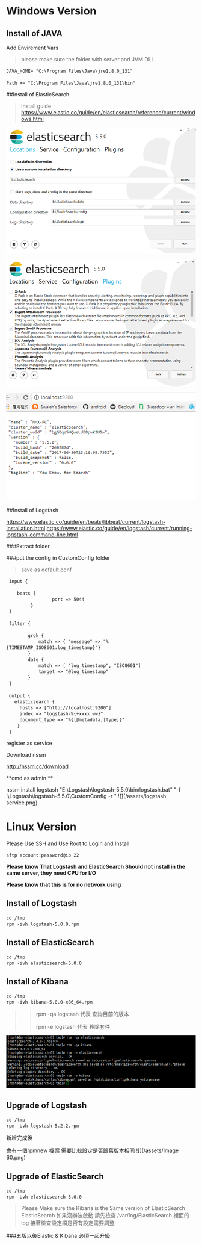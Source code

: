 # Windows Version

## Install of JAVA 
Add Envirement Vars
> please make sure the folder with server and JVM DLL
```
JAVA_HOME= "C:\Program Files\Java\jre1.8.0_131"

Path += "C:\Program Files\Java\jre1.8.0_131\bin"
```
##Install of ElasticSearch
>install guide 
https://www.elastic.co/guide/en/elasticsearch/reference/current/windows.html

![](/assets/es1.png)  

![](/assets/es2.png)

![](/assets/es3.png)

##Install of Logstash

https://www.elastic.co/guide/en/beats/libbeat/current/logstash-installation.html
https://www.elastic.co/guide/en/logstash/current/running-logstash-command-line.html

###Extract folder 

###put the config in CustomConfig folder

>save as default.conf 


```
 input {
 
    beats {
                 port => 5044
         }
 }
 
 filter {
 	
 		grok {
 			match => { "message" => "%{TIMESTAMP_ISO8601:log_timestamp}"}
 		}
 		date {
 			match => [ "log_timestamp", "ISO8601"]
 			target => "@log_timestamp"
 		}
 }
 
 output {
   elasticsearch {
     hosts => ["http://localhost:9200"]
     index => "logstash-%{+xxxx.ww}"
     document_type => "%{[@metadata][type]}"
    }
 }

```


register as service

Download nssm

http://nssm.cc/download

**cmd as admin **

nssm install logstash "E:\Logstash\logstash-5.5.0\bin\logstash.bat" "-f :\Logstash\logstash-5.5.0\CustomConfig -r "
![](/assets/logstash service.png)



# Linux Version

Please Use SSH and Use Root to Login and Install
```
sftp account:password@ip 22

```

**Please know That Logstash and ElasticSearch Should not install in the same server, they need CPU for I/O**

**Please know that this is for no network using**

## Install of Logstash

```
cd /tmp
rpm -ivh logstash-5.0.0.rpm
```

## Install of ElasticSearch

```
cd /tmp
rpm -ivh elasticsearch-5.0.0
```

## Install of Kibana

```
cd /tmp
rpm -ivh kibana-5.0.0-x86_64.rpm
```

> > rpm -qa logstash  代表 查詢目前的版本
> >
> > rpm -e logstash 代表 移除套件

![](2.png)

## Upgrade of Logstash
```
cd /tmp
rpm -Uvh logstash-5.2.2.rpm
```

新增完成後

會有一個rpmnew 檔案 需要比較設定是否跟舊版本相同
![](/assets/Image 60.png)



## Upgrade of ElasticSearch

```
cd /tmp
rpm -Uvh elasticsearch-5.0.0
```

>Please Make sure the Kibana is the Same version of ElasticSearch
>ElasticSearch 如果沒辦法啟動 請先檢查 /var/log/ElasticSearch 裡面的log
>接著檢查設定檔是否有設定需要調整

###五版以後Elastic & Kibana 必須一起升級











